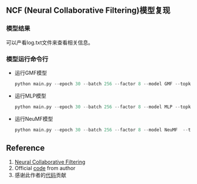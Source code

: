 ## NCF (Neural Collaborative Filtering)模型复现

### 模型结果

可以产看log.txt文件来查看相关信息。

### 模型运行命令行

- 运行GMF模型

  ```python
  python main.py --epoch 30 --batch 256 --factor 8 --model GMF --topk 20 --file_size 1m --download True --save True

  ```
- 运行MLP模型

  ```python
  python main.py --epoch 30 --batch 256 --factor 8 --model MLP --topk 20 --file_size 1m --layer 64 32 16 --download False --save True

  ```
- 运行NeuMF模型

  ```python
  python main.py --epoch 30 --batch 256 --factor 8 --model NeuMF  --topk 20 --file_size 1m --layer 64 32 16 --download False --use_pretrain True
  ```

## Reference

1. [Neural Collaborative Filtering](https://arxiv.org/abs/1708.05031)
2. Official [code](https://github.com/hexiangnan/neural_collaborative_filtering) from author
3. 感谢此作者的[代码](https://github.com/changhyeonnam/NCF)贡献
